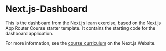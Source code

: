 
# Next.js-Dashboard

This is the dashboard from the Next.js learn exercise, based on the Next.js App Router Course starter template. It contains the starting code for the dashboard application.

For more information, see the [course curriculum](https://nextjs.org/learn) on the Next.js Website.
